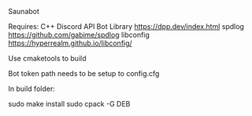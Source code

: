Saunabot

Requires:
C++ Discord API Bot Library https://dpp.dev/index.html
spdlog https://github.com/gabime/spdlog
libconfig https://hyperrealm.github.io/libconfig/

Use cmaketools to build

Bot token path needs to be setup to config.cfg

In build folder:

sudo make install
sudo cpack -G DEB
